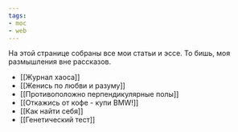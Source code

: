 ```yaml
---
tags:
- moc
- web
---
```


На этой странице собраны все мои статьи и эссе. То бишь, моя размышления вне рассказов.  

- [[Журнал хаоса]]
- [[Женись по любви и разуму]]
- [[Противоположно перпендикулярные полы]]
- [[Откажись от кофе - купи BMW!]]
- [[Как найти себя]]
- [[Генетический тест]]
